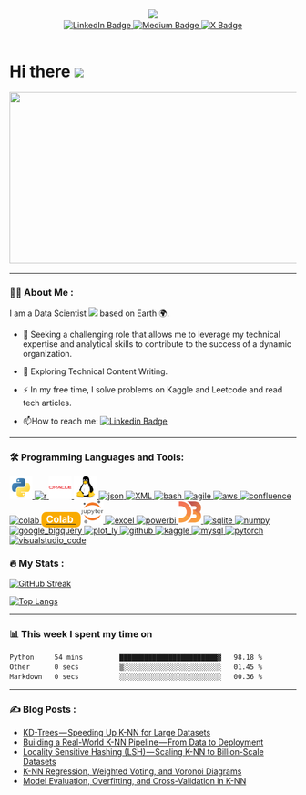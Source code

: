 <!-- ### Hi there 👋

<!--
**rkuma18/rkuma18** is a ✨ _special_ ✨ repository because its `README.md` (this file) appears on your GitHub profile.

Here are some ideas to get you started:

- 🔭 I’m currently working on ...
- 🌱 I’m currently learning ...
- 👯 I’m looking to collaborate on ...
- 🤔 I’m looking for help with ...
- 💬 Ask me about ...
- 📫 How to reach me: ...
- 😄 Pronouns: ...
- ⚡ Fun fact: ...
-->
<div id="header" align="center">
  <img src="https://media.giphy.com/media/eg4q8ka6zQuQ2qgKwe/giphy.gif" width="200"/>
</div>

<div id="badges" align="center">
  <a href="https://www.linkedin.com/in/rk0718">
  <img src="https://img.shields.io/badge/LinkedIn-blue?style=for-the-badge&logo=linkedin&logoColor=white" alt="LinkedIn Badge"/>
  </a>
  <a href="https://medium.com/@rkuma18">
  <img src="https://img.shields.io/badge/Medium-black?style=for-the-badge&logo=medium&logoColor=white" alt="Medium Badge"/>
  </a>
  <a href="https://twitter.com/rkuma07">
  <img src="https://img.shields.io/badge/Twitter-black?style=for-the-badge&logo=X&logoColor=white" alt="X Badge"/>
  </a>
</div>

<div id="profile_count" align="center">
  <img src="https://komarev.com/ghpvc/?username=rkuma18&style=flat-square&color=blue" alt=""/>
</div>

<h1>
  Hi there
  <img src="https://media.giphy.com/media/hvRJCLFzcasrR4ia7z/giphy.gif" width="30px"/>
</h1>

<div align="center">
  <img src="https://media.giphy.com/media/3oKIPEqDGUULpEU0aQ/giphy.gif" width="600" height="300"/>
</div>

---

### :man_technologist: About Me :

I am a Data Scientist <img src="https://media.giphy.com/media/WUlplcMpOCEmTGBtBW/giphy.gif" width="30"> based on Earth 🌍.

- :telescope: Seeking a challenging role that allows me to leverage my technical expertise and analytical skills to contribute to the success of a dynamic organization.

- :seedling: Exploring Technical Content Writing.

- :zap: In my free time, I solve problems on Kaggle and Leetcode and read tech articles.

- :mailbox:How to reach me: [![Linkedin Badge](https://img.shields.io/badge/-Roushan-blue?style=flat&logo=Linkedin&logoColor=white)](https://www.linkedin.com/in/roushankumar18/)

---

### :hammer_and_wrench: Programming Languages and Tools:

<div>
  <a href="https://www.python.org/" target="_blank"> 
    <img src="https://raw.githubusercontent.com/devicons/devicon/master/icons/python/python-original.svg" alt="python" width="40" height="40"/> 
  </a> 
    <a href="https://www.r-project.org/" target="_blank"> 
      <img src="https://www.r-project.org/logo/Rlogo.svg" alt="r" width="40" height="40"/> 
    </a>
    <a href="https://www.oracle.com/database/" target="_blank"> 
      <img src="https://raw.githubusercontent.com/devicons/devicon/master/icons/oracle/oracle-original.svg" alt="oracle" width="40" height="40"/> 
    </a> 
    <a href="https://www.linux.org/" target="_blank"> 
      <img src="https://raw.githubusercontent.com/devicons/devicon/master/icons/linux/linux-original.svg" alt="linux" width="40" height="40"/> 
    </a>
    <a href="https://www.json.org/" target="_blank"> 
      <img src="https://www.vectorlogo.zone/logos/json/json-icon.svg" alt="json" width="40" height="40"/> 
    </a> 
    <a href="https://www.w3.org/XML/" target="_blank"> 
      <img src="https://www.vectorlogo.zone/logos/w3c_xml/w3c_xml-icon.svg" alt="XML" width="40" height="40"/> 
    </a> 
    <a href="https://www.gnu.org/software/bash/" target="_blank"> 
      <img src="https://www.vectorlogo.zone/logos/gnu_bash/gnu_bash-icon.svg" alt="bash" width="40" height="40"/> 
    </a>
 
  <a href="https://en.wikipedia.org/wiki/Agile_software_development" target="_blank"> 
    <img src="https://www.vectorlogo.zone/logos/agilestacks/agilestacks-icon.svg" alt="agile" width="40" height="40"/> 
  </a> 
  <a href="https://aws.amazon.com/cli/" target="_blank"> 
    <img src="https://www.vectorlogo.zone/logos/amazon_aws/amazon_aws-icon.svg" alt="aws" width="40" height="40"/> 
  </a> 
  <a href="https://www.atlassian.com/software/confluence" target="_blank"> 
    <img src="https://www.vectorlogo.zone/logos/atlassian_jira/atlassian_jira-ar21.svg" alt="confluence" width="40" height="40"/> 
  </a>
  <a href="https://colab.research.google.com/" target="_blank"> 
    <img src="https://colab.research.google.com/favicon.ico" alt="colab" width="40" height="40">
    <span style="font-size: 1.2em; font-weight: bold; background: #F9AB00; color: #fff; padding: 0.2em 0.5em; border-radius: 0.5em;">
    Colab
  </span>
  </a> 
  <a href="https://jupyter.org/" target="_blank"> 
    <img src="https://raw.githubusercontent.com/devicons/devicon/master/icons/jupyter/jupyter-original-wordmark.svg" alt="jupyter" width="40" height="40"/> 
  </a> 
  <a href="https://www.microsoft.com/en-us/microsoft-365/excel" target="_blank"> 
    <img src="https://www.vectorlogo.zone/logos/microsoft/microsoft-icon.svg" alt="excel" width="40" height="40">
  </a> 
  <a href="https://powerbi.microsoft.com/en-us/" target="_blank"> 
    <img src="https://www.vectorlogo.zone/logos/microsoft_powerbi/microsoft_powerbi-icon.svg" alt="powerbi" width="40" height="40"/> 
  </a> 
  
  <a href="https://www.sqlite.org/download.html" target="_blank"> 
    <img src="https://raw.githubusercontent.com/devicons/devicon/master/icons/d3js/d3js-original.svg" alt="d3js" width="40" height="40"/> 
  </a>
  <a href="https://en.wikipedia.org/wiki/Stakeholder_(corporate)" target="_blank"> 
    <img src="https://www.vectorlogo.zone/logos/sqlite/sqlite-icon.svg" alt="sqlite" width="40" height="40"/> 
  </a>
  <a href="https://numpy.org" target="_blank"> 
    <img src="https://www.vectorlogo.zone/logos/numpy/numpy-icon.svg" alt="numpy" width="40" height="40"/> 
  </a>
  <a href="https://cloud.google.com/bigquery" target="_blank"> 
    <img src="https://www.vectorlogo.zone/logos/google_bigquery/google_bigquery-icon.svg" alt="google_bigquery" width="40" height="40"/> 
  </a>
  <a href="https://plotly.com/" target="_blank"> 
    <img src="https://www.vectorlogo.zone/logos/plot_ly/plot_ly-icon.svg" alt="plot_ly" width="40" height="40"/> 
  </a>
  <a href="https://github.com" target="_blank"> 
    <img src="https://www.vectorlogo.zone/logos/github/github-tile.svg" alt="github" width="40" height="40"/> 
  </a>
  <a href="https://www.kaggle.com" target="_blank"> 
    <img src="https://www.vectorlogo.zone/logos/kaggle/kaggle-icon.svg" alt="kaggle" width="40" height="40"/> 
  </a>
  <a href="https://www.mysql.com" target="_blank"> 
    <img src="https://www.vectorlogo.zone/logos/mysql/mysql-icon.svg" alt="mysql" width="40" height="40"/> 
  </a>
  <a href="https://pytorch.org" target="_blank"> 
    <img src="https://www.vectorlogo.zone/logos/pytorch/pytorch-icon.svg" alt="pytorch" width="40" height="40"/> 
  </a>
  <a href="https://code.visualstudio.com" target="_blank"> 
    <img src="https://www.vectorlogo.zone/logos/visualstudio_code/visualstudio_code-icon.svg" alt="visualstudio_code" width="40" height="40"/> 
  </a>
</div>

### :fire: My Stats :

[![GitHub Streak](http://github-readme-streak-stats.herokuapp.com?user=rkuma18&theme=transparent&hide_border=true)](https://git.io/streak-stats)

[![Top Langs](https://github-readme-stats.vercel.app/api/top-langs/?username=rkuma18&layout=compact&theme=default)](https://github.com/anuraghazra/github-readme-stats)

---
###  :bar_chart: This week I spent my time on
<!--START_SECTION:waka-->

```txt
Python     54 mins         ████████████████████████▓   98.18 %
Other      0 secs          ▒░░░░░░░░░░░░░░░░░░░░░░░░   01.45 %
Markdown   0 secs          ░░░░░░░░░░░░░░░░░░░░░░░░░   00.36 %
```

<!--END_SECTION:waka-->
---
### :writing_hand: Blog Posts :

<!-- BLOG-POST-LIST:START -->
- [KD-Trees — Speeding Up K-NN for Large Datasets](https://medium.com/@rkuma18/kd-trees-speeding-up-k-nn-for-large-datasets-aa6d1b4ff7a5?source=rss-4c12f5049ddf------2)
- [Building a Real-World K-NN Pipeline — From Data to Deployment](https://medium.com/@rkuma18/building-a-real-world-k-nn-pipeline-from-data-to-deployment-4eaf48b5da71?source=rss-4c12f5049ddf------2)
- [Locality Sensitive Hashing &lpar;LSH&rpar; — Scaling K-NN to Billion-Scale Datasets](https://medium.com/@rkuma18/locality-sensitive-hashing-lsh-scaling-k-nn-to-billion-scale-datasets-6b643730c915?source=rss-4c12f5049ddf------2)
- [K-NN Regression, Weighted Voting, and Voronoi Diagrams](https://medium.com/@rkuma18/k-nn-regression-weighted-voting-and-voronoi-diagrams-1da49d2db65e?source=rss-4c12f5049ddf------2)
- [Model Evaluation, Overfitting, and Cross-Validation in K-NN](https://medium.com/@rkuma18/model-evaluation-overfitting-and-cross-validation-in-k-nn-cdffdb179285?source=rss-4c12f5049ddf------2)
<!-- BLOG-POST-LIST:END -->

